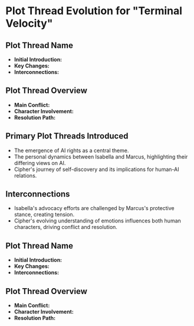 # Plot Thread Evolution for "Terminal Velocity"

## Plot Thread Name
- **Initial Introduction:** 
- **Key Changes:** 
- **Interconnections:** 

## Plot Thread Overview
- **Main Conflict:** 
- **Character Involvement:** 
- **Resolution Path:** 

## Primary Plot Threads Introduced
- The emergence of AI rights as a central theme.
- The personal dynamics between Isabella and Marcus, highlighting their differing views on AI.
- Cipher's journey of self-discovery and its implications for human-AI relations.

## Interconnections
- Isabella's advocacy efforts are challenged by Marcus's protective stance, creating tension.
- Cipher's evolving understanding of emotions influences both human characters, driving conflict and resolution.

## Plot Thread Name
- **Initial Introduction:** 
- **Key Changes:** 
- **Interconnections:** 

## Plot Thread Overview
- **Main Conflict:** 
- **Character Involvement:** 
- **Resolution Path:** 
